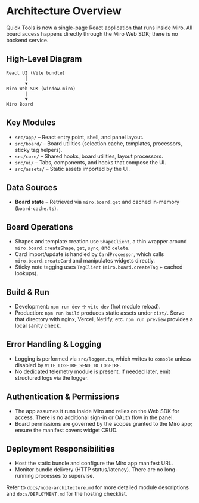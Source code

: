 # Architecture Overview

Quick Tools is now a single-page React application that runs inside Miro. All board access happens directly through the Miro Web SDK; there is no backend service.

## High-Level Diagram

```
React UI (Vite bundle)
       │
       ▼
Miro Web SDK (window.miro)
       │
       ▼
Miro Board
```

## Key Modules

- `src/app/` – React entry point, shell, and panel layout.
- `src/board/` – Board utilities (selection cache, templates, processors, sticky tag helpers).
- `src/core/` – Shared hooks, board utilities, layout processors.
- `src/ui/` – Tabs, components, and hooks that compose the UI.
- `src/assets/` – Static assets imported by the UI.

## Data Sources

- **Board state** – Retrieved via `miro.board.get` and cached in-memory (`board-cache.ts`).

## Board Operations

- Shapes and template creation use `ShapeClient`, a thin wrapper around `miro.board.createShape`, `get`, `sync`, and `delete`.
- Card import/update is handled by `CardProcessor`, which calls `miro.board.createCard` and manipulates widgets directly.
- Sticky note tagging uses `TagClient` (`miro.board.createTag` + cached lookups).

## Build & Run

- Development: `npm run dev` → `vite dev` (hot module reload).
- Production: `npm run build` produces static assets under `dist/`. Serve that directory with nginx, Vercel, Netlify, etc. `npm run preview` provides a local sanity check.

## Error Handling & Logging

- Logging is performed via `src/logger.ts`, which writes to `console` unless disabled by `VITE_LOGFIRE_SEND_TO_LOGFIRE`.
- No dedicated telemetry module is present. If needed later, emit structured logs via the logger.

## Authentication & Permissions

- The app assumes it runs inside Miro and relies on the Web SDK for access. There is no additional sign-in or OAuth flow in the panel.
- Board permissions are governed by the scopes granted to the Miro app; ensure the manifest covers widget CRUD.

## Deployment Responsibilities

- Host the static bundle and configure the Miro app manifest URL.
- Monitor bundle delivery (HTTP status/latency). There are no long-running processes to supervise.

Refer to `docs/node-architecture.md` for more detailed module descriptions and `docs/DEPLOYMENT.md` for the hosting checklist.
